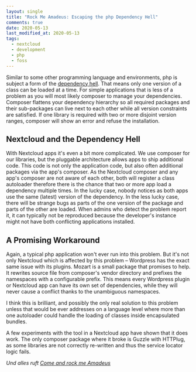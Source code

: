 ```yaml
---
layout: single
title: "Rock Me Amadeus: Escaping the php Dependency Hell"
comments: true
date: 2020-05-13
last_modified_at: 2020-05-13
tags:
  - nextcloud
  - development
  - php
  - foss
---
```


Similar to some other programming language and environments, php is subject a form of the [dependency hell](https://en.wikipedia.org/wiki/Dependency_hell). That means only one version of a class can be loaded at a time. For simple applications that is less of a problem as you will most likely composer to manage your dependencies. Composer flattens your dependency hierarchy so all required packages and their sub-packages can live next to each other while all version constraints are satisfied. If one library is required with two or more disjoint version ranges, composer will show an error and refuse the installation.

## Nextcloud and the Dependency Hell

With Nextcloud apps it's even a bit more complicated. We use composer for our libraries, but the pluggable architecture allows apps to ship additional code. This code is not only the application code, but also often additional packages via the app's composer. As the Nextcloud composer and any app's composer are not aware of each other, both will register a class autoloader therefore there is the chance that two or more app load a dependency multiple times. In the lucky case, nobody notices as both apps use the same (latest) version of the dependency. In the less lucky case, there will be strange bugs as parts of the one version of the package and parts of the other are loaded. When admins who detect the problem report it, it can typically not be reproduced because the developer's instance might not have both conflicting applications installed.

## A Promising Workaround

Again, a typical php application won't ever run into this problem. But it's not only Nextcloud which is affected by this problem – Wordpress has the exact same issue with its plugins. Mozart is a small package that promises to help. It rewrites source file from composer's vendor directory and prefixes the namespaces with a configurable prefix. This means every Wordpress plugin or Nextcloud app can have its own set of dependencies, while they will never cause a conflict thanks to the unambiguous namespaces.

I think this is brilliant, and possibly the only real solution to this problem unless that would be ever addresses on a language level where more than one autoloader could handle the loading of classes inside encapsulated bundles.

A few experiments with the tool in a Nextcloud app have shown that it does work. The only composer package where it broke is Guzzle with HTTPlug, as some libraries are not correctly re-written and thus the service locator logic fails.

*Und alles ruft* [*Come and rock me Amadeus*](https://www.youtube.com/watch?v=cVikZ8Oe_XA)

